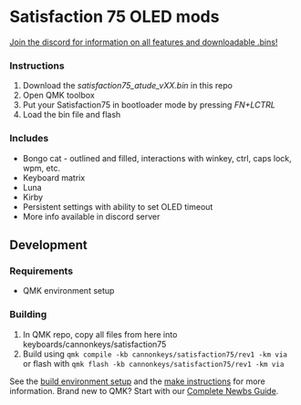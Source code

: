 # Satisfaction 75 OLED mods

[Join the discord for information on all features and downloadable .bins!](https://discord.gg/MddWhNPpkB)

### Instructions

1. Download the *satisfaction75_atude_vXX.bin* in this repo
1. Open QMK toolbox
1. Put your Satisfaction75 in bootloader mode by pressing *FN+LCTRL*
1. Load the bin file and flash

### Includes

- Bongo cat - outlined and filled, interactions with winkey, ctrl, caps lock, wpm, etc.
- Keyboard matrix
- Luna
- Kirby
- Persistent settings with ability to set OLED timeout
- More info available in discord server

## Development

### Requirements

- QMK environment setup

### Building

1. In QMK repo, copy all files from here into keyboards/cannonkeys/satisfaction75
2. Build using `qmk compile -kb cannonkeys/satisfaction75/rev1 -km via` or flash with `qmk flash -kb cannonkeys/satisfaction75/rev1 -km via`

See the [build environment setup](https://docs.qmk.fm/#/getting_started_build_tools) and the [make instructions](https://docs.qmk.fm/#/getting_started_make_guide) for more information. Brand new to QMK? Start with our [Complete Newbs Guide](https://docs.qmk.fm/#/newbs).

